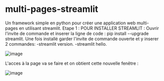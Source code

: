 # multi-pages-streamlit
Un framework simple en python pour créer une application web multi-pages en utilisant streamlit.
Etape 1 :
POUR INSTALLER STREAMLIT :
Ouvrir l'invite de commande et inserer la ligne de code : pip install --upgrade streamlit.
Une fois installé garder l'invite de commande ouverte et y inserer 2 commandes:
-streamlit version.
-streamlit hello.

![image](https://user-images.githubusercontent.com/73162985/113693915-6b729480-96cf-11eb-932a-ed8217b29ed3.png)

L'acces à la page va se faire et on obtient cette nouvelle fenêtre :

![image](https://user-images.githubusercontent.com/73162985/113694074-965ce880-96cf-11eb-93cd-90679ecf1317.png)

